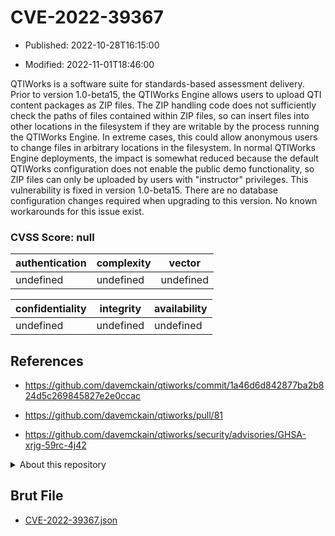 # CVE-2022-39367

- Published: 2022-10-28T16:15:00

- Modified: 2022-11-01T18:46:00

QTIWorks is a software suite for standards-based assessment delivery. Prior to version 1.0-beta15, the QTIWorks Engine allows users to upload QTI content packages as ZIP files. The ZIP handling code does not sufficiently check the paths of files contained within ZIP files, so can insert files into other locations in the filesystem if they are writable by the process running the QTIWorks Engine. In extreme cases, this could allow anonymous users to change files in arbitrary locations in the filesystem. In normal QTIWorks Engine deployments, the impact is somewhat reduced because the default QTIWorks configuration does not enable the public demo functionality, so ZIP files can only be uploaded by users with "instructor" privileges. This vulnerability is fixed in version 1.0-beta15. There are no database configuration changes required when upgrading to this version. No known workarounds for this issue exist.

### CVSS Score: **null**

| authentication | complexity | vector |
| --- | --- | --- |
| undefined | undefined | undefined |

| confidentiality | integrity | availability |
| --- | --- | --- |
| undefined | undefined | undefined |

## References

* https://github.com/davemckain/qtiworks/commit/1a46d6d842877ba2b824d5c269845827e2e0ccac

* https://github.com/davemckain/qtiworks/pull/81

* https://github.com/davemckain/qtiworks/security/advisories/GHSA-xrjg-59rc-4j42

<details>
<summary>About this repository</summary> 

  This repository is part of the project [Live Hack CVE](https://github.com/Live-Hack-CVE). Main website can be found [www.live-hack.org](https://www.live-hack.org) 
  
  Made by [Sn0wAlice](https://github.com/Sn0wAlice) for the people that care about security and need to have a feed of the latest CVEs. Hope you enjoy it, don't forget to star the repo and follow me on [Twitter](https://twitter.com/Sn0wAlice) and [Github](https://github.com/Sn0wAlice). And that is my [personnal website](https://www.alice-snow.me/)

  - [Home Page](https://github.com/Live-Hack-CVE)
  - [Framework](https://github.com/Live-Hack-CVE/cve-framework)
  - [CVE database](https://github.com/Live-Hack-CVE/full_database)
  - [Changelog](https://github.com/Live-Hack-CVE/Changelog)
</details>

## Brut File

* [CVE-2022-39367.json](https://raw.githubusercontent.com/Live-Hack-CVE/full_database/main/cves/2022/CVE-2022-39367.json)

